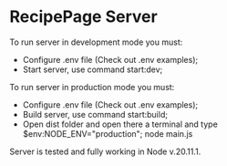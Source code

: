 # RecipePage Server

To run server in development mode you must:
- Configure .env file (Check out .env examples);
- Start server, use command start:dev;

To run server in production mode you must:
- Configure .env file (Check out .env examples);
- Build server, use command start:build;
- Open dist folder and open there a terminal and type $env:NODE_ENV="production"; node main.js

Server is tested and fully working in Node v.20.11.1.